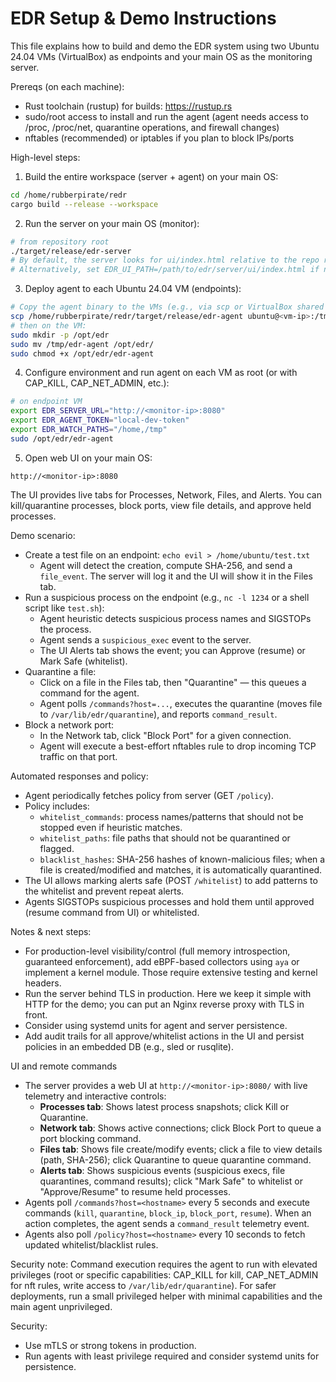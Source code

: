 # EDR Setup & Demo Instructions

This file explains how to build and demo the EDR system using two Ubuntu 24.04 VMs (VirtualBox) as endpoints and your main OS as the monitoring server.

Prereqs (on each machine):
- Rust toolchain (rustup) for builds: https://rustup.rs
- sudo/root access to install and run the agent (agent needs access to /proc, /proc/net, quarantine operations, and firewall changes)
- nftables (recommended) or iptables if you plan to block IPs/ports

High-level steps:
1. Build the entire workspace (server + agent) on your main OS:

```bash
cd /home/rubberpirate/redr
cargo build --release --workspace
```

2. Run the server on your main OS (monitor):

```bash
# from repository root
./target/release/edr-server
# By default, the server looks for ui/index.html relative to the repo root.
# Alternatively, set EDR_UI_PATH=/path/to/edr/server/ui/index.html if needed.
```

3. Deploy agent to each Ubuntu 24.04 VM (endpoints):

```bash
# Copy the agent binary to the VMs (e.g., via scp or VirtualBox shared folder)
scp /home/rubberpirate/redr/target/release/edr-agent ubuntu@<vm-ip>:/tmp/
# then on the VM:
sudo mkdir -p /opt/edr
sudo mv /tmp/edr-agent /opt/edr/
sudo chmod +x /opt/edr/edr-agent
```

4. Configure environment and run agent on each VM as root (or with CAP_KILL, CAP_NET_ADMIN, etc.):

```bash
# on endpoint VM
export EDR_SERVER_URL="http://<monitor-ip>:8080"
export EDR_AGENT_TOKEN="local-dev-token"
export EDR_WATCH_PATHS="/home,/tmp"
sudo /opt/edr/edr-agent
```

5. Open web UI on your main OS:

```
http://<monitor-ip>:8080
```

The UI provides live tabs for Processes, Network, Files, and Alerts. You can kill/quarantine processes, block ports, view file details, and approve held processes.

Demo scenario:
- Create a test file on an endpoint: `echo evil > /home/ubuntu/test.txt`
  - Agent will detect the creation, compute SHA-256, and send a `file_event`. The server will log it and the UI will show it in the Files tab.
- Run a suspicious process on the endpoint (e.g., `nc -l 1234` or a shell script like `test.sh`):
  - Agent heuristic detects suspicious process names and SIGSTOPs the process.
  - Agent sends a `suspicious_exec` event to the server.
  - The UI Alerts tab shows the event; you can Approve (resume) or Mark Safe (whitelist).
- Quarantine a file:
  - Click on a file in the Files tab, then "Quarantine" — this queues a command for the agent.
  - Agent polls `/commands?host=...`, executes the quarantine (moves file to `/var/lib/edr/quarantine`), and reports `command_result`.
- Block a network port:
  - In the Network tab, click "Block Port" for a given connection.
  - Agent will execute a best-effort nftables rule to drop incoming TCP traffic on that port.

Automated responses and policy:
- Agent periodically fetches policy from server (GET `/policy`).
- Policy includes:
  - `whitelist_commands`: process names/patterns that should not be stopped even if heuristic matches.
  - `whitelist_paths`: file paths that should not be quarantined or flagged.
  - `blacklist_hashes`: SHA-256 hashes of known-malicious files; when a file is created/modified and matches, it is automatically quarantined.
- The UI allows marking alerts safe (POST `/whitelist`) to add patterns to the whitelist and prevent repeat alerts.
- Agents SIGSTOPs suspicious processes and hold them until approved (resume command from UI) or whitelisted.

Notes & next steps:
- For production-level visibility/control (full memory introspection, guaranteed enforcement), add eBPF-based collectors using `aya` or implement a kernel module. Those require extensive testing and kernel headers.
- Run the server behind TLS in production. Here we keep it simple with HTTP for the demo; you can put an Nginx reverse proxy with TLS in front.
- Consider using systemd units for agent and server persistence.
- Add audit trails for all approve/whitelist actions in the UI and persist policies in an embedded DB (e.g., sled or rusqlite).

UI and remote commands
- The server provides a web UI at `http://<monitor-ip>:8080/` with live telemetry and interactive controls:
  - **Processes tab**: Shows latest process snapshots; click Kill or Quarantine.
  - **Network tab**: Shows active connections; click Block Port to queue a port blocking command.
  - **Files tab**: Shows file create/modify events; click a file to view details (path, SHA-256); click Quarantine to queue quarantine command.
  - **Alerts tab**: Shows suspicious events (suspicious execs, file quarantines, command results); click "Mark Safe" to whitelist or "Approve/Resume" to resume held processes.
- Agents poll `/commands?host=<hostname>` every 5 seconds and execute commands (`kill`, `quarantine`, `block_ip`, `block_port`, `resume`). When an action completes, the agent sends a `command_result` telemetry event.
- Agents also poll `/policy?host=<hostname>` every 10 seconds to fetch updated whitelist/blacklist rules.

Security note: Command execution requires the agent to run with elevated privileges (root or specific capabilities: CAP_KILL for kill, CAP_NET_ADMIN for nft rules, write access to `/var/lib/edr/quarantine`). For safer deployments, run a small privileged helper with minimal capabilities and the main agent unprivileged.

Security:
- Use mTLS or strong tokens in production.
- Run agents with least privilege required and consider systemd units for persistence.
